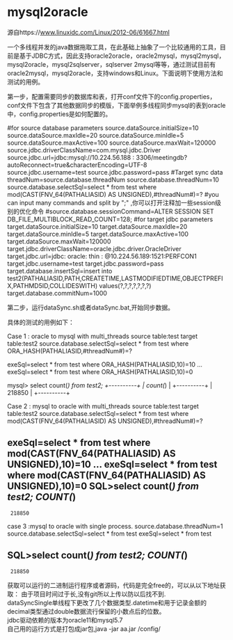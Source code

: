 # mysql2oracle
源自https://www.linuxidc.com/Linux/2012-06/61667.html <br>

一个多线程并发的java数据拖取工具，在此基础上抽象了一个比较通用的工具，目前是基于JDBC方式，因此支持oracle2oracle，oracle2mysql，mysql2mysql，mysql2oracle，mysql2sqlserver，sqlserver 2mysql等等，通过测试目前有oracle2mysql，mysql2oracle，支持windows和Linux。下面说明下使用方法和测试的用例。

第一步，配置需要同步的数据库和表，打开conf文件下的config.properties，conf文件下包含了其他数据同步的模版，下面举例多线程同步mysql的表到oracle中，config.properties是如何配置的。

#for source database parameters
source.dataSource.initialSize=10
source.dataSource.maxIdle=20
source.dataSource.minIdle=5
source.dataSource.maxActive=100
source.dataSource.maxWait=120000
source.jdbc.driverClassName=com.mysql.jdbc.Driver
source.jdbc.url=jdbc:mysql://10.224.56.188 : 3306/meetingdb?autoReconnect=true&characterEncoding=UTF-8
source.jdbc.username=test
source.jdbc.password=pass
#Target sync data threadNum=source.database.threadNum 
source.database.threadNum=10
source.database.selectSql=select * from  test  where mod(CAST(FNV_64(PATHALIASID) AS UNSIGNED),#threadNum#)=?
#you can input many commands and split by ";" ,你可以打开注释加一些session级别的优化命令
#source.database.sessionCommand=ALTER SESSION SET DB_FILE_MULTIBLOCK_READ_COUNT=128;
#for target jdbc parameters
target.dataSource.initialSize=10
target.dataSource.maxIdle=20
target.dataSource.minIdle=5
target.dataSource.maxActive=100
target.dataSource.maxWait=120000
target.jdbc.driverClassName=oracle.jdbc.driver.OracleDriver
target.jdbc.url=jdbc: oracle: thin : @10.224.56.189:1521:PERFCON1
target.jdbc.username=test
target.jdbc.password=pass
target.database.insertSql=insert into test2(PATHALIASID,PATH,CREATETIME,LASTMODIFIEDTIME,OBJECTPREFIX,PATHMD5ID,COLLIDESWITH) values(?,?,?,?,?,?,?)
target.database.commitNum=1000

第二步，运行dataSync.sh或者dataSync.bat,开始同步数据。


具体的测试的用例如下：


Case 1 : oracle to mysql with multi_threads
source table:test
target table:test2
source.database.selectSql=select * from  test  where ORA_HASH(PATHALIASID,#threadNum#)=?


exeSql=select * from  test where ORA_HASH(PATHALIASID,10)=10
...
exeSql=select * from  test  where ORA_HASH(PATHALIASID,10)=0


mysql> select count(*) from test2;
+----------+
| count(*) |
+----------+
|    218850 |
+----------+

Case 2 : mysql to oracle with multi_threads
source table:test
target table:test2
source.database.selectSql=select * from  test where mod(CAST(FNV_64(PATHALIASID) AS UNSIGNED),#threadNum#)=?

 

exeSql=select * from  test where mod(CAST(FNV_64(PATHALIASID) AS UNSIGNED),10)=10
...
exeSql=select * from  test where mod(CAST(FNV_64(PATHALIASID) AS UNSIGNED),10)=0
SQL>select count(*) from test2;
  COUNT(*)
----------
     218850
  
case 3 :mysql to oracle with single process.
source.database.threadNum=1
source.database.selectSql=select * from  test
exeSql=select * from  test

SQL>select count(*) from test2;
  COUNT(*)
----------
     218850

获取可以运行的二进制运行程序或者源码，代码是完全free的，可以从以下地址获取：
由于项目时间过于长,没有git所以上传以防以后找不到.   <br>
dataSyncSingle单线程下更改了几个数据类型.datetime和用于记录金额的decimal类型通过double数据流行保留的小数点后的位数。 <br>
jdbc驱动依赖的版本为oracle11和mysql5.7 <br> 
自己用的运行方式是打包成jar包,java -jar aa.jar /config/
